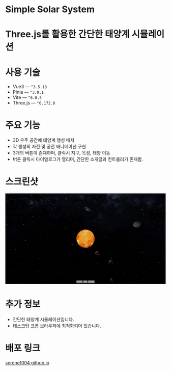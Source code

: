 # Simple Solar System

# Three.js를 활용한 간단한 태양계 시뮬레이션

# 사용 기술
- Vue3 — `^3.5.13`
- Pinia — `^3.0.1`
- Vite — `^6.0.5`
- Three.js — `^0.172.0`

# 주요 기능
- 3D 우주 공간에 태양계 행성 배치
- 각 행성의 자전 및 공전 애니메이션 구현
- 3개의 버튼이 존재하며, 클릭시 지구, 목성, 태양 이동
- 버튼 클릭시 다이얼로그가 열리며, 간단한 소개글과 컨트롤러가 존재함.

# 스크린샷
![포트폴리오사이트 gif 이미지](/public/portfolio.gif)

# 추가 정보
- 간단한 태양계 시뮬레이션입니다.
- 데스크탑 크롬 브라우저에 최적화되어 있습니다.

# 배포 링크
[serene1004.github.io](https://serene1004.github.io/)
